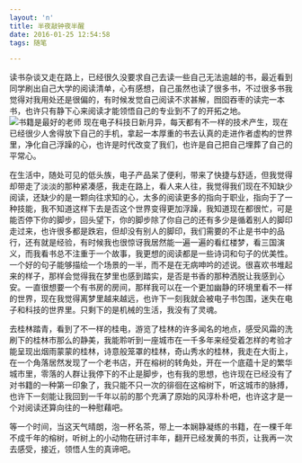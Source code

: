```yaml
---
layout: 'n'
title: 半夜敲钟夜半醒
date: 2016-01-25 12:54:58
tags: 随笔

---
```

读书杂谈又走在路上，已经很久没要求自己去读一些自己无法逾越的书，最近看到同学刷出自己大学的阅读清单，心有感想，自己虽然也读了很多书，不过很多书我觉得对我用处还是很偏的，有时候发觉自己阅读不求甚解，囫囵吞枣的读完一本书，也许只有静下心来阅读才能领悟自己的专业到不了的开拓之地。
![书籍是最好的老师](http://o94r16s1l.bkt.clouddn.com/%E5%93%88%E5%93%88.jpg)
现在电子科技日新月异，每天都有不一样的技术产生，现在已经很少人舍得放下自己的手机，拿起一本厚重的书去认真的走进作者虚构的世界里，净化自己浮躁的心，也许是时代改变了我们，也许是自己把自己埋葬了自己的平常心。
<!--more-->
在生活中，随处可见的低头族，电子产品呆了便利，带来了快捷与舒适，但我觉得却带走了淡淡的那种紧凑感，我走在路上，看人来人往，我觉得我们现在不知缺少阅读，还缺少的是一颗向往求知的心，太多的阅读更多的指向于职业，指向于了一种技能，我不知道这样下去是否这个世界变得更加浮躁，我知道现在都很忙，可是能否停下你的脚步，回头望下，你的脚步除了你自己的还有多少是循着别人的脚印走过来，也许很多都是跌宕，但却没有别人的脚印，我们需要的不止是书中的品行，还有就是经验，有时候我也很惊讶我居然能一遍一遍的看红楼梦，看三国演义，而我看书总不注重于一个故事，我更想的阅读都是一些诗词和句子的优美性。一个好的句子能够描绘一个场景的一半，而不是在无病呻吟的述说。很喜欢书堆起来的样子，那样会觉得我在梦里也感到踏实，是否是书香的那种洒脱让我感到心安。一直很想要一个有书房的房间，那样我可以在一个更加幽静的环境里看不一样的世界，现在我觉得离梦里越来越远，也许下一刻我就会被电子书包围，迷失在电子和科技的世界里。只剩下的是机械的生活，我没有了灵魂。

去桂林踏青，看到了不一样的桂电，游览了桂林的许多闻名的地点，感受风霜的洗刷下的桂林市那么的静美，我能聆听到一座城市在一千多年来经受着怎样的考验才能呈现出烟雨蒙蒙的桂林，诗意般笼罩的桂林，奇山秀水的桂林，我走在大街上，在一个角落居然发现了一个老书店，开在榕树的转角处，开在一个底蕴十足的繁华城市里，零落的人群让我停下的不止是脚步，也有我的思想，也许现在已经没有了对书籍的一种第一印象了，我只能不只一次的徘徊在这榕树下，听这城市的脉搏，也许下一刻能让我回到一千年以前的那个充满了原始的风淳朴朴吧，也许这才是一个对阅读还算向往的一种慰藉吧。

等一个时间，当这天气晴朗，泡一杯名茶，带上一本娴静凝练的书籍，在一棵千年不成千年的榕树，听树上的小动物在研讨丰年，翻开已经发黄的书页，让我再一次去感受，接近，领悟人生的真谛吧。
